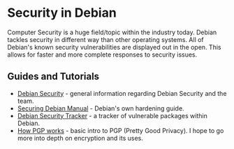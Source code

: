 # Security in Debian

Computer Security is a huge field/topic within the industry today. Debian tackles security in different way than other operating systems. All of Debian's known security vulnerabilities are displayed out in the open. This allows for faster and more complete responses to security issues.


## Guides and Tutorials

 - [Debian Security](https://www.debian.org/security/) - general information regarding Debian Security and the team.
 - [Securing Debian Manual](https://www.debian.org/doc/manuals/securing-debian-howto/index.en.html) - Debian's own hardening guide.
 - [Debian Security Tracker](https://security-tracker.debian.org/tracker/) - a tracker of vulnerable packages within Debian.
- [How PGP works](http://www.pgpi.org/doc/pgpintro/) - basic intro to PGP (Pretty Good Privacy). I hope to go more into depth on encryption and its uses.
